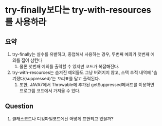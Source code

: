 # try-finally보다는 try-with-resources를 사용하라

## 요약
1. try-finally는 실수를 유발하고, 중첩해서 사용하는 경우, 두번째 예외가 첫번째 예외를 집어 삼킨다
   1. 물론 첫번째 예외를 출력할 수 있지만 코드가 복잡해진다.
2. try-with-resources는 숨겨진 예외들도 그냥 버려지지 않고, 스택 추적 내역에 '숨겨졌다(suppressed)'는 꼬리표를 달고 출력된다.
   1. 또한, JAVA7에서 Throwable에 추가된 getSuppressed메서드를 이용하면 프로그램 코드에서 가져올 수 있다.

## Question
1. 클래스코드나 디컴파일코드에선 어떻게 표현되고 있을까?